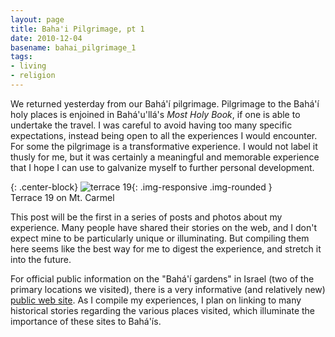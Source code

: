 ```yaml
---
layout: page
title: Baha'i Pilgrimage, pt 1
date: 2010-12-04
basename: bahai_pilgrimage_1
tags:
- living
- religion
---
```


We returned yesterday from our Bah&aacute;'&iacute; pilgrimage. Pilgrimage to
the Bah&aacute;'&iacute; holy places is enjoined in Bah&aacute;'u'll&aacute;'s
_Most Holy Book_, if one is able to undertake the travel. I was careful to avoid
having too many specific expectations, instead being open to all the experiences
I would encounter. For some the pilgrimage is a transformative experience. I
would not label it thusly for me, but it was certainly a meaningful and
memorable experience that I hope I can use to galvanize myself to further
personal development.

{: .center-block}
![terrace 19](http://lh6.ggpht.com/_mZAPo8ePwc4/TPqvNRxyJOI/AAAAAAAAAoo/YlsxXQQeG7s/s400/IMG_2299.JPG){: .img-responsive .img-rounded }<br>
Terrace 19 on Mt. Carmel

This post will be the first in a series of posts and photos about my experience.
Many people have shared their stories on the web, and I don't expect mine to be
particularly unique or illuminating. But compiling them here seems like the best
way for me to digest the experience, and stretch it into the future.

For official public information on the "Bah&aacute;'&iacute; gardens" in Israel
(two of the primary locations we visited), there is a very informative (and
relatively new) <a href="http://www.ganbahai.org.il/en/">public web site</a>. As
I compile my experiences, I plan on linking to many historical stories regarding
the various places visited, which illuminate the importance of these sites to
Bah&aacute;'&iacute;s.
